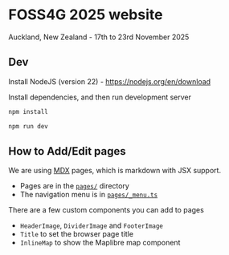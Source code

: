 # FOSS4G 2025 website

Auckland, New Zealand - 17th to 23rd November 2025

## Dev

Install NodeJS (version 22) - https://nodejs.org/en/download

Install dependencies, and then run development server

```bash
npm install

npm run dev
```

## How to Add/Edit pages

We are using [MDX](https://mdxjs.com/) pages, which is markdown with JSX support.

- Pages are in the [`pages/`](/pages/) directory
- The navigation menu is in [`pages/_menu.ts`](/pages/_menu.ts)

There are a few custom components you can add to pages

- `HeaderImage`, `DividerImage` and `FooterImage`
- `Title` to set the browser page title
- `InlineMap` to show the Maplibre map component
